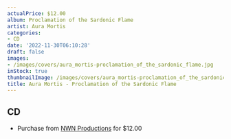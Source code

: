 ```yaml
---
actualPrice: $12.00
album: Proclamation of the Sardonic Flame
artist: Aura Mortis
categories:
- CD
date: '2022-11-30T06:10:28'
draft: false
images:
- /images/covers/aura_mortis-proclamation_of_the_sardonic_flame.jpg
inStock: true
thumbnailImage: /images/covers/aura_mortis-proclamation_of_the_sardonic_flame-thumb.jpg
title: Aura Mortis - Proclamation of the Sardonic Flame
---
```


## CD
* Purchase from [NWN Productions](http://shop.nwnprod.com/index.php?route=product/product&path=93&product_id=20713&sort=pd.name&order=ASC) for $12.00
